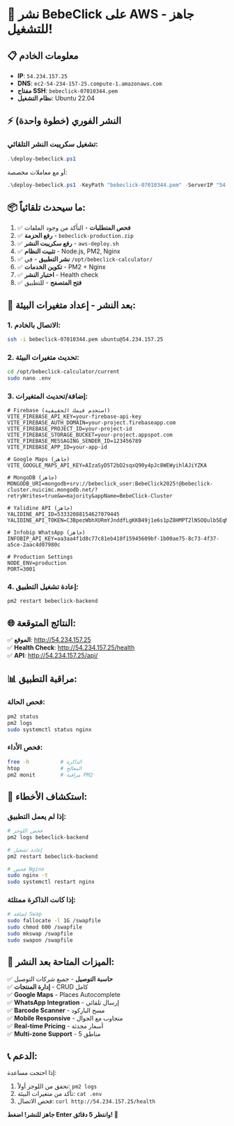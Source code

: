 # 🚀 نشر BebeClick على AWS - جاهز للتشغيل!

## 📋 معلومات الخادم
- **IP**: `54.234.157.25`
- **DNS**: `ec2-54-234-157-25.compute-1.amazonaws.com`
- **مفتاح SSH**: `bebeclick-07010344.pem`
- **نظام التشغيل**: Ubuntu 22.04

## ⚡ النشر الفوري (خطوة واحدة)

### تشغيل سكريبت النشر التلقائي:
```powershell
.\deploy-bebeclick.ps1
```

أو مع معاملات مخصصة:
```powershell
.\deploy-bebeclick.ps1 -KeyPath "bebeclick-07010344.pem" -ServerIP "54.234.157.25"
```

## 📦 ما سيحدث تلقائياً:

1. ✅ **فحص المتطلبات** - التأكد من وجود الملفات
2. ✅ **رفع الحزمة** - `bebeclick-production.zip`
3. ✅ **رفع سكريبت النشر** - `aws-deploy.sh`
4. ✅ **تثبيت النظام** - Node.js, PM2, Nginx
5. ✅ **نشر التطبيق** - في `/opt/bebeclick-calculator/`
6. ✅ **تكوين الخدمات** - PM2 + Nginx
7. ✅ **اختبار النشر** - Health check
8. ✅ **فتح المتصفح** - للتطبيق

## 🔧 بعد النشر - إعداد متغيرات البيئة:

### 1. الاتصال بالخادم:
```bash
ssh -i bebeclick-07010344.pem ubuntu@54.234.157.25
```

### 2. تحديث متغيرات البيئة:
```bash
cd /opt/bebeclick-calculator/current
sudo nano .env
```

### 3. إضافة/تحديث المتغيرات:
```env
# Firebase (استخدم قيمك الحقيقية)
VITE_FIREBASE_API_KEY=your-firebase-api-key
VITE_FIREBASE_AUTH_DOMAIN=your-project.firebaseapp.com
VITE_FIREBASE_PROJECT_ID=your-project-id
VITE_FIREBASE_STORAGE_BUCKET=your-project.appspot.com
VITE_FIREBASE_MESSAGING_SENDER_ID=123456789
VITE_FIREBASE_APP_ID=your-app-id

# Google Maps (جاهز)
VITE_GOOGLE_MAPS_API_KEY=AIzaSyD5T2bD2sqxQ90y4pJc8WEWyihlAJiYZKA

# MongoDB (جاهز)
MONGODB_URI=mongodb+srv://bebeclick_user:BebeClick2025!@bebeclick-cluster.nuicimc.mongodb.net/?retryWrites=true&w=majority&appName=BebeClick-Cluster

# Yalidine API (جاهز)
YALIDINE_API_ID=53332088154627079445
YALIDINE_API_TOKEN=C3BpezWbhXURmYJnddfLgKKB49j1e6s1pZ8HMPT2lNSOQulb5EqMF8PQLaFrgii6

# Infobip WhatsApp (جاهز)
INFOBIP_API_KEY=aa3aa4f1d8c77c81eb410f15945609bf-1b00ae75-8c73-4f37-a5ce-2aac4d07980c

# Production Settings
NODE_ENV=production
PORT=3001
```

### 4. إعادة تشغيل التطبيق:
```bash
pm2 restart bebeclick-backend
```

## 🌐 النتائج المتوقعة:

✅ **الموقع**: http://54.234.157.25  
✅ **Health Check**: http://54.234.157.25/health  
✅ **API**: http://54.234.157.25/api/  

## 📊 مراقبة التطبيق:

### فحص الحالة:
```bash
pm2 status
pm2 logs
sudo systemctl status nginx
```

### فحص الأداء:
```bash
free -h          # الذاكرة
htop             # المعالج
pm2 monit        # مراقبة PM2
```

## 🚨 استكشاف الأخطاء:

### إذا لم يعمل التطبيق:
```bash
# فحص اللوجز
pm2 logs bebeclick-backend

# إعادة تشغيل
pm2 restart bebeclick-backend

# فحص Nginx
sudo nginx -t
sudo systemctl restart nginx
```

### إذا كانت الذاكرة ممتلئة:
```bash
# إضافة Swap
sudo fallocate -l 1G /swapfile
sudo chmod 600 /swapfile
sudo mkswap /swapfile
sudo swapon /swapfile
```

## 🎯 الميزات المتاحة بعد النشر:

✅ **حاسبة التوصيل** - جميع شركات التوصيل  
✅ **إدارة المنتجات** - CRUD كامل  
✅ **Google Maps** - Places Autocomplete  
✅ **WhatsApp Integration** - إرسال تلقائي  
✅ **Barcode Scanner** - مسح الباركود  
✅ **Mobile Responsive** - متجاوب مع الجوال  
✅ **Real-time Pricing** - أسعار محدثة  
✅ **Multi-zone Support** - 5 مناطق  

## 📞 الدعم:

إذا احتجت مساعدة:
1. تحقق من اللوجز أولاً: `pm2 logs`
2. تأكد من متغيرات البيئة: `cat .env`
3. فحص الاتصال: `curl http://54.234.157.25/health`

**جاهز للنشر! اضغط Enter وانتظر 5 دقائق! 🎉**
